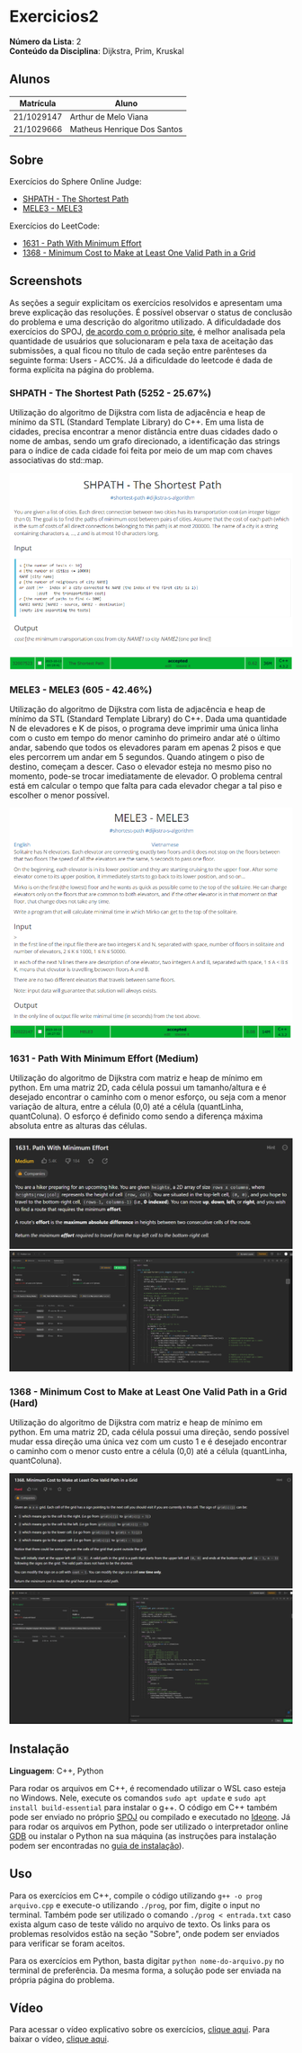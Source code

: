 # Exercicios2

**Número da Lista**: 2<br>
**Conteúdo da Disciplina**: Dijkstra, Prim, Kruskal<br>

## Alunos

| Matrícula  | Aluno                       |
| ---------- | --------------------------- |
| 21/1029147 | Arthur de Melo Viana        |
| 21/1029666 | Matheus Henrique Dos Santos |

## Sobre

Exercícios do Sphere Online Judge:

- [SHPATH - The Shortest Path](https://www.spoj.com/problems/SHPATH/)
- [MELE3 - MELE3](https://www.spoj.com/problems/MELE3/)

Exercícios do LeetCode:

- [1631 - Path With Minimum Effort](https://leetcode.com/problems/path-with-minimum-effort/)
- [1368 - Minimum Cost to Make at Least One Valid Path in a Grid](https://leetcode.com/problems/minimum-cost-to-make-at-least-one-valid-path-in-a-grid/)

## Screenshots

As seções a seguir explicitam os exercícios resolvidos e apresentam uma breve explicação das resoluções. É possível observar o status de conclusão do problema e uma descrição do algoritmo utilizado. A dificuldadade dos exercícios do SPOJ, [de acordo com o próprio site](https://www.spoj.com/tutorials/USERS/#choose), é melhor analisada pela quantidade de usuários que solucionaram e pela taxa de aceitação das submissões, a qual ficou no título de cada seção entre parênteses da seguinte forma: Users - ACC%. Já a dificuldade do leetcode é dada de forma explícita na página do problema.

### SHPATH - The Shortest Path (5252 - 25.67%)

Utilização do algoritmo de Dijkstra com lista de adjacência e heap de mínimo da STL (Standard Template Library) do C++. Em uma lista de cidades, precisa encontrar a menor distância entre duas cidades dado o nome de ambas, sendo um grafo direcionado, a identificação das strings para o índice de cada cidade foi feita por meio de um map com chaves associativas do std::map.

![Imagem SHPATH1](assets/enunciadoSHPATH.png)

![Imagem SHPATH](assets/SHPATH.png)

### MELE3 - MELE3 (605 - 42.46%)

Utilização do algoritmo de Dijkstra com lista de adjacência e heap de mínimo da STL (Standard Template Library) do C++. Dada uma quantidade N de elevadores e K de pisos, o programa deve imprimir uma única linha com o custo em tempo do menor caminho do primeiro andar até o último andar, sabendo que todos os elevadores param em apenas 2 pisos e que eles percorrem um andar em 5 segundos. Quando atingem o piso de destino, começam a descer. Caso o elevador esteja no mesmo piso no momento, pode-se trocar imediatamente de elevador. O problema central está em calcular o tempo que falta para cada elevador chegar a tal piso e escolher o menor possível.

![Imagem MELE31](assets/enunciadoMELE3.png)
![Imagem MELE3](assets/MELE3.png)

### 1631 - Path With Minimum Effort (Medium)

Utilização do algoritmo de Dijkstra com matriz e heap de mínimo em python. Em uma matriz 2D, cada célula possui um tamanho/altura e é desejado encontrar o caminho com o menor esforço, ou seja com a menor variação de altura, entre a célula (0,0) até a célula (quantLinha, quantColuna). O esforço é definido como sendo a diferença máxima absoluta entre as alturas das células.

![Imagem do enunciado 1631.](assets/enunciado1631.png)
![Imagem da página do problema 1631 com a submissão aceita.](assets/1631.png)

### 1368 - Minimum Cost to Make at Least One Valid Path in a Grid (Hard)

Utilização do algoritmo de Dijkstra com matriz e heap de mínimo em python. Em uma matriz 2D, cada célula possui uma direção, sendo possível mudar essa direção uma única vez com um custo 1 e é desejado encontrar o caminho com o menor custo entre a célula (0,0) até a célula (quantLinha, quantColuna).

![Imagem do enunciado 1368.](assets/enunciado1368.png)
![Imagem da página do problema 1368 com a submissão aceita.](assets/1368.png)

## Instalação

**Linguagem**: C++, Python<br>

Para rodar os arquivos em C++, é recomendado utilizar o WSL caso esteja no Windows. Nele, execute os comandos `sudo apt update` e `sudo apt install build-essential` para instalar o g++. O código em C++ também pode ser enviado no próprio [SPOJ](https://www.spoj.com/) ou compilado e executado no [Ideone](https://ideone.com/). Já para rodar os arquivos em Python, pode ser utilizado o interpretador online [GDB](https://www.onlinegdb.com/) ou instalar o Python na sua máquina (as instruções para instalação podem ser encontradas no [guia de instalação](https://wiki.python.org/moin/BeginnersGuide/Download)).

## Uso

Para os exercícios em C++, compile o código utilizando `g++ -o prog arquivo.cpp` e execute-o utilizando `./prog`, por fim, digite o input no terminal. Também pode ser utilizado o comando `./prog < entrada.txt` caso exista algum caso de teste válido no arquivo de texto. Os links para os problemas resolvidos estão na seção "Sobre", onde podem ser enviados para verificar se foram aceitos.

Para os exercícios em Python, basta digitar `python nome-do-arquivo.py` no terminal de preferência. Da mesma forma, a solução pode ser enviada na própria página do problema.

## Vídeo

Para acessar o vídeo explicativo sobre os exercícios, [clique aqui](https://www.youtube.com/embed/lNh9KVZmK5Y).
Para baixar o vídeo, [clique aqui](apresentacao.mp4).
